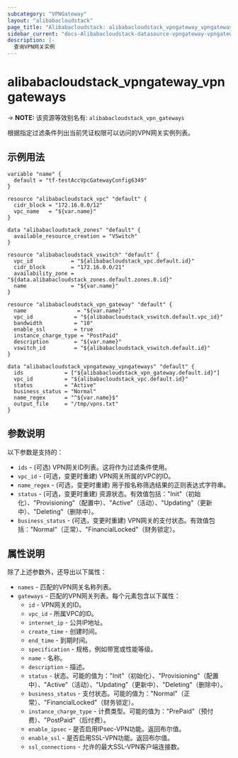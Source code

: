 ```yaml
---
subcategory: "VPNGateway"
layout: "alibabacloudstack"
page_title: "Alibabacloudstack: alibabacloudstack_vpngateway_vpngateways"
sidebar_current: "docs-Alibabacloudstack-datasource-vpngateway-vpngateways"
description: |- 
  查询VPN网关实例
---
```


# alibabacloudstack_vpngateway_vpngateways
-> **NOTE:** 该资源等效别名有: `alibabacloudstack_vpn_gateways`

根据指定过滤条件列出当前凭证权限可以访问的VPN网关实例列表。

## 示例用法

```hcl
variable "name" {
  default = "tf-testAccVpcGatewayConfig6349"
}

resource "alibabacloudstack_vpc" "default" {
  cidr_block = "172.16.0.0/12"
  vpc_name   = "${var.name}"
}

data "alibabacloudstack_zones" "default" {
  available_resource_creation = "VSwitch"
}

resource "alibabacloudstack_vswitch" "default" {
  vpc_id            = "${alibabacloudstack_vpc.default.id}"
  cidr_block        = "172.16.0.0/21"
  availability_zone = "${data.alibabacloudstack_zones.default.zones.0.id}"
  name              = "${var.name}"
}

resource "alibabacloudstack_vpn_gateway" "default" {
  name                = "${var.name}"
  vpc_id             = "${alibabacloudstack_vswitch.default.vpc_id}"
  bandwidth          = "10"
  enable_ssl         = true
  instance_charge_type = "PostPaid"
  description        = "${var.name}"
  vswitch_id         = "${alibabacloudstack_vswitch.default.id}"
}

data "alibabacloudstack_vpngateway_vpngateways" "default" {
  ids             = ["${alibabacloudstack_vpn_gateway.default.id}"]
  vpc_id          = "${alibabacloudstack_vpc.default.id}"
  status          = "Active"
  business_status = "Normal"
  name_regex      = "^${var.name}$"
  output_file     = "/tmp/vpns.txt"
}
```

## 参数说明

以下参数是支持的：

* `ids` - (可选) VPN网关ID列表。这将作为过滤条件使用。
* `vpc_id` - (可选，变更时重建) VPN网关所属的VPC的ID。
* `name_regex` - (可选，变更时重建) 用于按名称筛选结果的正则表达式字符串。
* `status` - (可选，变更时重建) 资源状态。有效值包括："Init"（初始化）、"Provisioning"（配置中）、"Active"（活动）、"Updating"（更新中）、"Deleting"（删除中）。
* `business_status` - (可选，变更时重建) VPN网关的支付状态。有效值包括："Normal"（正常）、"FinancialLocked"（财务锁定）。

## 属性说明

除了上述参数外，还导出以下属性：

* `names` - 匹配的VPN网关名称列表。
* `gateways` - 匹配的VPN网关列表。每个元素包含以下属性：
  * `id` - VPN网关的ID。
  * `vpc_id` - 所属VPC的ID。
  * `internet_ip` - 公共IP地址。
  * `create_time` - 创建时间。
  * `end_time` - 到期时间。
  * `specification` - 规格，例如带宽或性能等级。
  * `name` - 名称。
  * `description` - 描述。
  * `status` - 状态。可能的值为："Init"（初始化）、"Provisioning"（配置中）、"Active"（活动）、"Updating"（更新中）、"Deleting"（删除中）。
  * `business_status` - 支付状态。可能的值为："Normal"（正常）、"FinancialLocked"（财务锁定）。
  * `instance_charge_type` - 计费类型。可能的值为："PrePaid"（预付费）、"PostPaid"（后付费）。
  * `enable_ipsec` - 是否启用IPsec-VPN功能。返回布尔值。
  * `enable_ssl` - 是否启用SSL-VPN功能。返回布尔值。
  * `ssl_connections` - 允许的最大SSL-VPN客户端连接数。